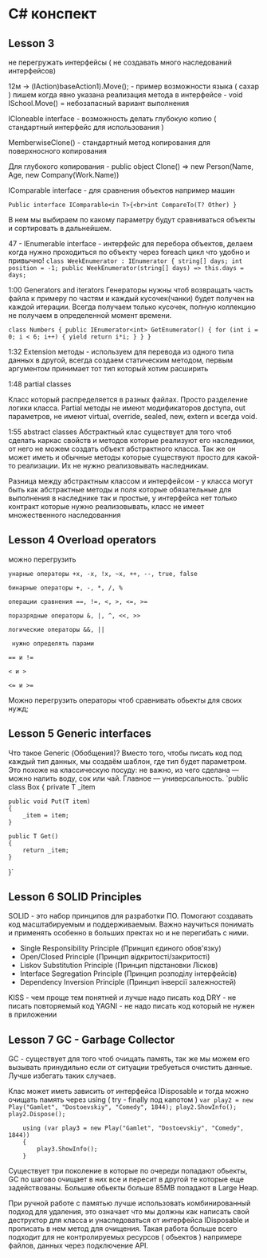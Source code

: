 # С# конспект

## Lesson 3

не перегружать интерфейсы ( не создавать много наследований интерфейсов)

12м -> (IAction)baseAction1).Move(); - пример возможности языка ( сахар ) пишем когда явно указана реализация метода в интерфейсе - void ISchool.Move() = небозапасный вариант выполнения

ICloneable interface - возможность делать глубокую копию ( стандартный интерфейс для использования )

MemberwiseClone() - стандартный метод копирования для поверхносного копирования

Для глубокого копирования - public object Clone() => new Person(Name, Age, new Company(Work.Name))

IComparable interface - для сравнения объектов например машин

`Public interface IComparable<in T>{<br>int CompareTo(T? Other) }`

В нем мы выбираем по какому параметру будут сравниваться объекты и сортировать в дальнейшем.

47 - IEnumerable interface - интерфейс для перебора объектов, делаем когда нужно проходиться по объекту через foreach цикл что удобно и привычно!
`class WeekEnumerator : IEnumerator
{
string[] days;
int position = -1;
public WeekEnumerator(string[] days) => this.days = days;`

1:00 Generators and iterators
Генераторы нужны чтоб возвращать часть файла к примеру по частям и каждый кусочек(чанки) будет получен на каждой итерации. Всегда получаем только кусочек, полную коллекцию не получаем в определенной момент времени.

`class Numbers
{
public IEnumerator<int> GetEnumerator()
{
for (int i = 0; i < 6; i++)
{
yield return i*i;
}
}
}`

1:32 Extension методы - используем для перевода из одного типа данных в другой, всегда создаем статическим методом, первым аргументом принимает тот тип который хотим расширить

1:48 partial classes<br>

Класс который распределяется в разных файлах. Просто разделение логики класса.
Partial методы не имеют модификаторов доступа, out параметров, не имеют virtual, override, sealed, new, extern и всегда void.

1:55 abstract classes
Абстрактный клас существует для того чтоб сделать каркас свойств и методов которые реализуют его наследники, от него не можем создать объект абстрактного класса. Так же он может иметь и обычные методы которые существуют просто для какой-то реализации. Их не нужно реализовывать наследникам.

Разница между абстрактным классом и интерфейсом - у класса могут быть как абстрактные методы и поля которые обязательные для выполнения в наследнике так и простые, у интерфейса нет только контракт которые нужно реализовывать, класс не имеет множественного наследованния

## Lesson 4 Overload operators

можно перегрузить

    унарные операторы +x, -x, !x, ~x, ++, --, true, false

    бинарные операторы +, -, *, /, %

    операции сравнения ==, !=, <, >, <=, >=

    поразрядные операторы &, |, ^, <<, >>

    логические операторы &&, ||

     нужно определять парами

    == и !=

    < и >

    <= и >=

Можно перегрузить операторы чтоб сравнивать обьекты для своих нужд;

## Lesson 5 Generic interfaces

Что такое Generic (Обобщения)?
Вместо того, чтобы писать код под каждый тип данных, мы создаём шаблон, где тип будет параметром. Это похоже на классическую посуду: не важно, из чего сделана — можно налить воду, сок или чай. Главное — универсальность.
`public class Box<T>
{
private T \_item

    public void Put(T item)
    {
        _item = item;
    }

    public T Get()
    {
        return _item;
    }

}`

## Lesson 6 SOLID Principles

SOLID - это набор принципов для разработки ПО.
Помогают создавать код масштабируемым и поддерживаемым.
Важно научиться понимать и применять особенно в больших пректах но и не перегибать с ними.

* Single Responsibility Principle (Принцип єдиного обов'язку)
* Open/Closed Principle (Принцип відкритості/закритості)
* Liskov Substitution Principle (Принцип підстановки Лісков)
* Interface Segregation Principle (Принцип розподілу інтерфейсів)
* Dependency Inversion Principle (Принцип інверсії залежностей)

KISS - чем проще тем понятней и лучше надо писать код
DRY - не писать повторяемый код
YAGNI - не надо писать код который не нужен в приложении

## Lesson 7 GC - Garbage Collector

GC - существует для того чтоб очищать память, так же мы можем его вызывать принудильно если от ситуации требуеться очистить данные.
Лучше избегать таких случаев.

Клас может иметь зависить от интерфейса IDisposable и тогда можно очищать память через using ( try - finally под капотом )
`var play2 = new Play("Gamlet", "Dostoevskiy", "Comedy", 1844);
play2.ShowInfo();
play2.Dispose();`

        using (var play3 = new Play("Gamlet", "Dostoevskiy", "Comedy", 1844))
        {
            play3.ShowInfo();
        }

Существует три поколение в которые по очереди попадают обьекты, GC по шагово очищает в них все и пересит в другой те которые еще задействованы.
Большие обьекты больше 85MB попадают в Large Heap.

При ручной работе с памятью лучше использовать комбинированный подход для удаления, это означает что мы должны как написать свой деструктор для класса и унаследоваться от интерфейса IDisposable и прописать в нем метод для очищения.
Такая работа больше всего подходит для не контролируемых ресурсов ( обьектов ) напримере файлов, данных через подключение API.
